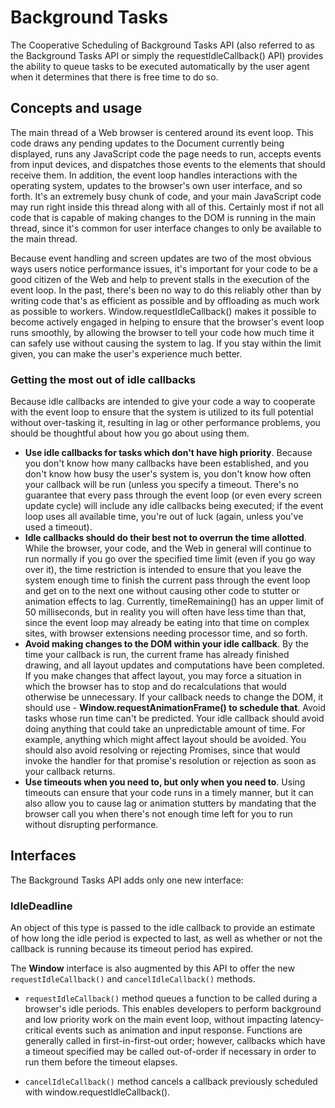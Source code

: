 # Background Tasks
The Cooperative Scheduling of Background Tasks API (also referred to as the Background Tasks API or simply the requestIdleCallback() API) provides the ability to queue tasks to be executed automatically by the user agent when it determines that there is free time to do so.

## Concepts and usage
The main thread of a Web browser is centered around its event loop. This code draws any pending updates to the Document currently being displayed, runs any JavaScript code the page needs to run, accepts events from input devices, and dispatches those events to the elements that should receive them. In addition, the event loop handles interactions with the operating system, updates to the browser's own user interface, and so forth. It's an extremely busy chunk of code, and your main JavaScript code may run right inside this thread along with all of this. Certainly most if not all code that is capable of making changes to the DOM is running in the main thread, since it's common for user interface changes to only be available to the main thread.

Because event handling and screen updates are two of the most obvious ways users notice performance issues, it's important for your code to be a good citizen of the Web and help to prevent stalls in the execution of the event loop. In the past, there's been no way to do this reliably other than by writing code that's as efficient as possible and by offloading as much work as possible to workers. Window.requestIdleCallback() makes it possible to become actively engaged in helping to ensure that the browser's event loop runs smoothly, by allowing the browser to tell your code how much time it can safely use without causing the system to lag. If you stay within the limit given, you can make the user's experience much better.

### Getting the most out of idle callbacks
Because idle callbacks are intended to give your code a way to cooperate with the event loop to ensure that the system is utilized to its full potential without over-tasking it, resulting in lag or other performance problems, you should be thoughtful about how you go about using them.

- **Use idle callbacks for tasks which don't have high priority**. Because you don't know how many callbacks have been established, and you don't know how busy the user's system is, you don't know how often your callback will be run (unless you specify a timeout. There's no guarantee that every pass through the event loop (or even every screen update cycle) will include any idle callbacks being executed; if the event loop uses all available time, you're out of luck (again, unless you've used a timeout).
- **Idle callbacks should do their best not to overrun the time allotted**. While the browser, your code, and the Web in general will continue to run normally if you go over the specified time limit (even if you go way over it), the time restriction is intended to ensure that you leave the system enough time to finish the current pass through the event loop and get on to the next one without causing other code to stutter or animation effects to lag. Currently, timeRemaining() has an upper limit of 50 milliseconds, but in reality you will often have less time than that, since the event loop may already be eating into that time on complex sites, with browser extensions needing processor time, and so forth.
- **Avoid making changes to the DOM within your idle callback**. By the time your callback is run, the current frame has already finished drawing, and all layout updates and computations have been completed. If you make changes that affect layout, you may force a situation in which the browser has to stop and do recalculations that would otherwise be unnecessary. If your callback needs to change the DOM, it should use - **Window.requestAnimationFrame() to schedule that**.
Avoid tasks whose run time can't be predicted. Your idle callback should avoid doing anything that could take an unpredictable amount of time. For example, anything which might affect layout should be avoided. You should also avoid resolving or rejecting Promises, since that would invoke the handler for that promise's resolution or rejection as soon as your callback returns.
- **Use timeouts when you need to, but only when you need to**. Using timeouts can ensure that your code runs in a timely manner, but it can also allow you to cause lag or animation stutters by mandating that the browser call you when there's not enough time left for you to run without disrupting performance.

## Interfaces
The Background Tasks API adds only one new interface:

### IdleDeadline
An object of this type is passed to the idle callback to provide an estimate of how long the idle period is expected to last, as well as whether or not the callback is running because its timeout period has expired.

The **Window** interface is also augmented by this API to offer the new `requestIdleCallback()` and `cancelIdleCallback()` methods.

- `requestIdleCallback()` method queues a function to be called during a browser's idle periods. This enables developers to perform background and low priority work on the main event loop, without impacting latency-critical events such as animation and input response. Functions are generally called in first-in-first-out order; however, callbacks which have a timeout specified may be called out-of-order if necessary in order to run them before the timeout elapses.

- `cancelIdleCallback()` method cancels a callback previously scheduled with window.requestIdleCallback().
   